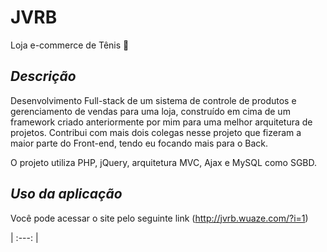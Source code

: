 # JVRB #
Loja e-commerce de Tênis 👟

*Descrição* <br>
---
Desenvolvimento Full-stack de um sistema de controle de produtos e gerenciamento de vendas
para uma loja, construído em cima de um framework criado anteriormente por mim
para uma melhor arquitetura de projetos. Contribui com mais dois colegas nesse projeto que fizeram a maior parte do Front-end, tendo eu focando mais para o Back.

O projeto utiliza PHP, jQuery, arquitetura MVC, Ajax e MySQL como SGBD.

*Uso da aplicação* <br>
---
Você pode acessar o site pelo seguinte link (http://jvrb.wuaze.com/?i=1)

| :---: |

